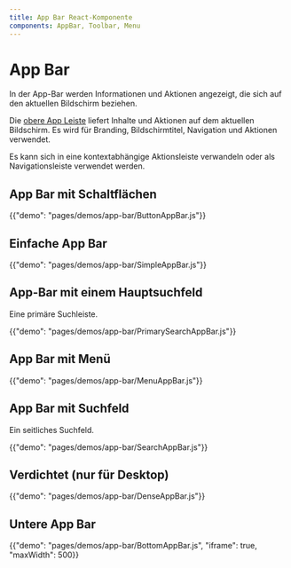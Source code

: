 ```yaml
---
title: App Bar React-Komponente
components: AppBar, Toolbar, Menu
---
```

# App Bar

<p class="description">In der App-Bar werden Informationen und Aktionen angezeigt, die sich auf den aktuellen Bildschirm beziehen.</p>

Die [obere App Leiste](https://material.io/design/components/app-bars-top.html) liefert Inhalte und Aktionen auf dem aktuellen Bildschirm. Es wird für Branding, Bildschirmtitel, Navigation und Aktionen verwendet.

Es kann sich in eine kontextabhängige Aktionsleiste verwandeln oder als Navigationsleiste verwendet werden.

## App Bar mit Schaltflächen

{{"demo": "pages/demos/app-bar/ButtonAppBar.js"}}

## Einfache App Bar

{{"demo": "pages/demos/app-bar/SimpleAppBar.js"}}

## App-Bar mit einem Hauptsuchfeld

Eine primäre Suchleiste.

{{"demo": "pages/demos/app-bar/PrimarySearchAppBar.js"}}

## App Bar mit Menü

{{"demo": "pages/demos/app-bar/MenuAppBar.js"}}

## App Bar mit Suchfeld

Ein seitliches Suchfeld.

{{"demo": "pages/demos/app-bar/SearchAppBar.js"}}

## Verdichtet (nur für Desktop)

{{"demo": "pages/demos/app-bar/DenseAppBar.js"}}

## Untere App Bar

{{"demo": "pages/demos/app-bar/BottomAppBar.js", "iframe": true, "maxWidth": 500}}